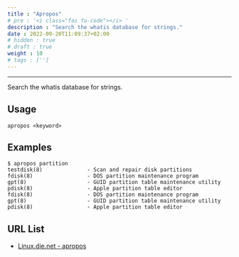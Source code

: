 ```yaml
---
title : "Apropos"
# pre : '<i class="fas fa-code"></i> '
description : "Search the whatis database for strings."
date : 2022-09-20T11:09:37+02:00
# hidden : true
# draft : true
weight : 10
# tags : ['']
---
```


---

Search the whatis database for strings.

## Usage

```plain
apropos <keyword>
```

## Examples

```plain
$ apropos partition
testdisk(8)              - Scan and repair disk partitions
fdisk(8)                 - DOS partition maintenance program
gpt(8)                   - GUID partition table maintenance utility
pdisk(8)                 - Apple partition table editor
fdisk(8)                 - DOS partition maintenance program
gpt(8)                   - GUID partition table maintenance utility
pdisk(8)                 - Apple partition table editor
```

## URL List

- [Linux.die.net - apropos](https://linux.die.net/man/1/apropos)
